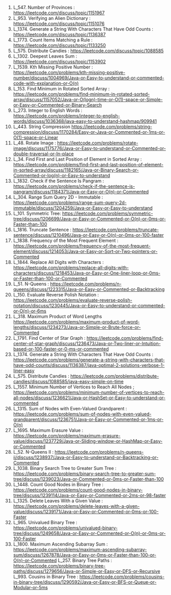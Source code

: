 1. L_547. Number of Provinces : https://leetcode.com/discuss/topic/1151967
2. L_953. Verifying an Alien Dictionary : https://leetcode.com/discuss/topic/1151076
3. L_1374. Generate a String With Characters That Have Odd Counts : https://leetcode.com/discuss/topic/1136387
4. L_1773. Count Items Matching a Rule : https://leetcode.com/discuss/topic/1133250
5. L_575. Distribute Candies : https://leetcode.com/discuss/topic/1088585
6. L_1302. Deepest Leaves Sum : https://leetcode.com/discuss/topic/1153902
7. L_1539. Kth Missing Positive Number : https://leetcode.com/problems/kth-missing-positive-number/discuss/1004969/Java-or-Easy-to-understand-or-commented-code-with-explanation-or-O(n)
8. L_153. Find Minimum in Rotated Sorted Array : https://leetcode.com/problems/find-minimum-in-rotated-sorted-array/discuss/1157052/Java-or-O(logn)-time-or-O(1)-space-or-Simple-or-Easy-or-Commented-or-Binary-Search
9. L_273. Integer to English Words : https://leetcode.com/problems/integer-to-english-words/discuss/1036368/java-easy-to-understand-hashmap/909941
10. L_443. String Compression https://leetcode.com/problems/string-compression/discuss/1170284/Easy-or-Java-or-Commented-or-1ms-or-O(1)-space-or-Linear
11. L_48. Rotate Image : https://leetcode.com/problems/rotate-image/discuss/1175776/Java-or-Easy-to-understand-or-Commented-or-double-traversal-or-In-place
12. L_34. Find First and Last Position of Element in Sorted Array : https://leetcode.com/problems/find-first-and-last-position-of-element-in-sorted-array/discuss/1182165/Java-or-Binary-Search-or-Commented-or-log(n)-or-Easy-to-understand
13. L_1832. Check if the Sentence Is Pangram : https://leetcode.com/problems/check-if-the-sentence-is-pangram/discuss/1184371/Java-or-Easy-or-O(n)-or-Commented
14. L_304. Range Sum Query 2D - Immutable : https://leetcode.com/problems/range-sum-query-2d-immutable/discuss/1204259/Java-or-Easy-or-Easy-to-understand
15. L_101. Symmetric Tree:  https://leetcode.com/problems/symmetric-tree/discuss/1206699/Java-or-Easy-or-Commented-or-O(n)-or-0ms-or-Faster-than-100
16. L_1816. Truncate Sentence : https://leetcode.com/problems/truncate-sentence/discuss/1210496/Java-or-Easy-or-O(n)-or-0ms-or-100-faster
17. L_1838. Frequency of the Most Frequent Element : https://leetcode.com/problems/frequency-of-the-most-frequent-element/discuss/1214053/Java-or-Easy-or-Sort-or-Two-pointers-or-Commented
18. L_1844. Replace All Digits with Characters : https://leetcode.com/problems/replace-all-digits-with-characters/discuss/1218453/Java-or-Easy-or-One-liner-loop-or-0ms-or-Faster-than-100-or-Commented
19. L_51. N-Queens : https://leetcode.com/problems/n-queens/discuss/1223315/Java-or-Easy-or-Commented-or-Backtracking
20. L_150. Evaluate Reverse Polish Notation : https://leetcode.com/problems/evaluate-reverse-polish-notation/discuss/1230445/Java-or-Easy-to-understand-or-commented-or-O(n)-or-6ms
21. L_318. Maximum Product of Word Lengths https://leetcode.com/problems/maximum-product-of-word-lengths/discuss/1234273/Java-or-Simple-or-Brute-force-or-Commented
22. L_1791. Find Center of Star Graph : https://leetcode.com/problems/find-center-of-star-graph/discuss/1236473/Java-or-Two-liner-or-Intuition-based-or-100-faster-or-0-ms-or-commented
23. L_1374. Generate a String With Characters That Have Odd Counts : https://leetcode.com/problems/generate-a-string-with-characters-that-have-odd-counts/discuss/1136387/java-optimal-2-solutions-verbose-1-liner-easy
24. L_575. Distribute Candies : https://leetcode.com/problems/distribute-candies/discuss/1088585/java-easy-simple-on-time
25. L_1557. Minimum Number of Vertices to Reach All Nodes ; https://leetcode.com/problems/minimum-number-of-vertices-to-reach-all-nodes/discuss/1236621/Java-or-HashSet-or-Easy-to-understand-or-commented
26. L_1315. Sum of Nodes with Even-Valued Grandparent : https://leetcode.com/problems/sum-of-nodes-with-even-valued-grandparent/discuss/1236751/Java-or-Easy-or-Commented-or-1ms-or-O(n)
27. L_1695. Maximum Erasure Value : https://leetcode.com/problems/maximum-erasure-value/discuss/1237729/Java-or-Sliding-window-or-HashMap-or-Easy-or-Commented
28. L_52. N-Queens II : https://leetcode.com/problems/n-queens-ii/discuss/1238937/Java-or-Easy-to-understand-or-Backtracking-or-Commented
29. L_1038. Binary Search Tree to Greater Sum Tree : https://leetcode.com/problems/binary-search-tree-to-greater-sum-tree/discuss/1239023/Java-or-Commented-or-0ms-or-Faster-than-100
30. L_1448. Count Good Nodes in Binary Tree : https://leetcode.com/problems/count-good-nodes-in-binary-tree/discuss/1239114/Java-or-Easy-or-Commented-or-2ms-or-98-faster
31. L_1325. Delete Leaves With a Given Value : https://leetcode.com/problems/delete-leaves-with-a-given-value/discuss/1239171/Java-or-Easy-or-Commented-or-0ms-or-100-Faster
32. L_965. Univalued Binary Tree : https://leetcode.com/problems/univalued-binary-tree/discuss/1249658/Java-or-Easy-or-Commented-or-O(n)-or-0ms-or-100-Faster
33. L_1800. Maximum Ascending Subarray Sum : https://leetcode.com/problems/maximum-ascending-subarray-sum/discuss/1267878/Java-or-Easy-or-0ms-or-Faster-than-100-or-O(n)-or-Commented
L_257. Binary Tree Paths : https://leetcode.com/problems/binary-tree-paths/discuss/1279656/Java-or-Simple-or-Easy-or-DFS-or-Recursive
L_993. Cousins in Binary Tree : https://leetcode.com/problems/cousins-in-binary-tree/discuss/1290592/Java-or-Easy-or-BFS-or-Queue-or-Modular-or-5ms
